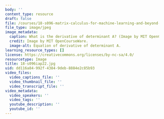 ```yaml
---
body: ''
content_type: resource
draft: false
file: /courses/18-s096-matrix-calculus-for-machine-learning-and-beyond-january-iap-2022/18-s096iap22.jpg
file_type: image/jpeg
image_metadata:
  caption: What is the derivative of determinant A? (Image by MIT OpenCourseWare.)
  credit: Image by MIT OpenCourseWare.
  image-alt: Equation of derivative of determinant A.
learning_resource_types: []
license: https://creativecommons.org/licenses/by-nc-sa/4.0/
resourcetype: Image
title: 18-s096iap22.jpg
uid: dd116a84-992f-4384-9deb-8884e2c85b93
video_files:
  video_captions_file: ''
  video_thumbnail_file: ''
  video_transcript_file: ''
video_metadata:
  video_speakers: ''
  video_tags: ''
  youtube_description: ''
  youtube_id: ''
---
```

